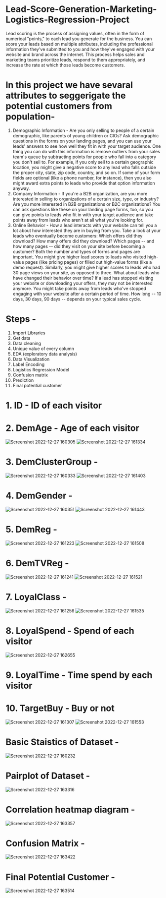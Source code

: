 # Lead-Score-Generation-Marketing-Logistics-Regression-Project
Lead scoring is the process of assigning values, often in the form of numerical "points," to each lead you generate for the business.
You can score your leads based on multiple attributes, including the professional information they've submitted to you and how they've engaged with your website and brand across the internet. This process helps sales and marketing teams prioritize leads, respond to them appropriately, and increase the rate at which those leads become customers.

# In this project we have sevaral attributes to seggerigate the potential customers from population- 
1. Demographic Information - Are you only selling to people of a certain demographic, like parents of young children or CIOs? Ask demographic questions in the forms on your landing pages, and you can use your leads' answers to see how well they fit in with your target audience. One thing you can do with this information is remove outliers from your sales team's queue by subtracting points for people who fall into a category you don't sell to. For example, if you only sell to a certain geographic location, you might give a negative score to any lead who falls outside the proper city, state, zip code, country, and so on. If some of your form fields are optional (like a phone number, for instance), then you also might award extra points to leads who provide that option information anyway.
2. Company Information - If you're a B2B organization, are you more interested in selling to organizations of a certain size, type, or industry? Are you more interested in B2B organizations or B2C organizations? You can ask questions like these on your landing page forms, too, so you can give points to leads who fit in with your target audience and take points away from leads who aren't at all what you're looking for.
3. Online Behavior - How a lead interacts with your website can tell you a lot about how interested they are in buying from you. Take a look at your leads who eventually become customers: Which offers did they download? How many offers did they download? Which pages -- and how many pages -- did they visit on your site before becoming a customer? Both the number and types of forms and pages are important. You might give higher lead scores to leads who visited high-value pages (like pricing pages) or filled out high-value forms (like a demo request). Similarly, you might give higher scores to leads who had 30 page views on your site, as opposed to three. What about leads who have changed their behavior over time? If a lead has stopped visiting your website or downloading your offers, they may not be interested anymore. You might take points away from leads who've stopped engaging with your website after a certain period of time. How long -- 10 days, 30 days, 90 days -- depends on your typical sales cycle.

# Steps -
1. Import Libraries
2. Get data
3. Data cleaning
4. Unique value of every column
5. EDA (exploratory data analysis)
6. Data Visualization
7. Label Encoding
8. Logistics Regression Model
9. Confusion matrix
10. Prediction
11. Final potential customer

# 1. ID - ID of each visitor

# 2. DemAge - Age of each visitor
![Screenshot 2022-12-27 160305](https://user-images.githubusercontent.com/115232340/209656100-37c738ad-4369-49a3-a74a-ec9ef863cc9d.png)
![Screenshot 2022-12-27 161334](https://user-images.githubusercontent.com/115232340/209656344-a515f7d3-dec3-4a6f-a919-6deb7389c526.png)

# 3. DemClusterGroup - 
![Screenshot 2022-12-27 160333](https://user-images.githubusercontent.com/115232340/209656139-3382405d-35a5-41a7-aa80-4f58ec6729c9.png)
![Screenshot 2022-12-27 161403](https://user-images.githubusercontent.com/115232340/209656378-7cfe7dfa-8aff-4102-ac2f-cf685a44135e.png)

# 4. DemGender - 
![Screenshot 2022-12-27 160351](https://user-images.githubusercontent.com/115232340/209656154-55dbd4b6-558a-43d9-8aab-741cb405b726.png)
![Screenshot 2022-12-27 161443](https://user-images.githubusercontent.com/115232340/209656395-0237f033-6515-4034-87ef-66cbf2405462.png)

# 5. DemReg - 
![Screenshot 2022-12-27 161223](https://user-images.githubusercontent.com/115232340/209656174-3f2642a4-9fa9-4622-8a89-b3d468736dd0.png)
![Screenshot 2022-12-27 161508](https://user-images.githubusercontent.com/115232340/209656429-bad8d484-5f10-4c6b-b9f2-542a8bb36aa5.png)

# 6. DemTVReg - 
![Screenshot 2022-12-27 161241](https://user-images.githubusercontent.com/115232340/209656197-4bb41e40-ac12-4c04-9fe1-9f8583cc39f5.png)
![Screenshot 2022-12-27 161521](https://user-images.githubusercontent.com/115232340/209656462-3c6ac6ae-cffd-4fc1-b712-e5d9cf26e496.png)

# 7. LoyalClass - 
![Screenshot 2022-12-27 161256](https://user-images.githubusercontent.com/115232340/209656226-1c53a0cb-be9e-43a8-a216-c3311d9fbf87.png)
![Screenshot 2022-12-27 161535](https://user-images.githubusercontent.com/115232340/209656490-bfc8036d-7132-401e-abb9-2348dc918b67.png)

# 8. LoyalSpend - Spend of each visitor
![Screenshot 2022-12-27 162655](https://user-images.githubusercontent.com/115232340/209656672-15c315d9-7df2-424f-aa0a-c638694d773a.png)

# 9. LoyalTime - Time spend by each visitor

# 10. TargetBuy - Buy or not
![Screenshot 2022-12-27 161307](https://user-images.githubusercontent.com/115232340/209656289-a8bc452b-cdca-4201-a0aa-d2508c455979.png)
![Screenshot 2022-12-27 161553](https://user-images.githubusercontent.com/115232340/209656501-e8bb73e0-cf73-4cc6-a807-b53483ca6074.png)

# Basic Staistics of Dataset -
![Screenshot 2022-12-27 160232](https://user-images.githubusercontent.com/115232340/209657247-96ed54f6-5753-418e-b912-a8ab499222ec.png)

# Pairplot of Dataset - 
![Screenshot 2022-12-27 163316](https://user-images.githubusercontent.com/115232340/209657899-f0e43f8e-6a75-44c4-95c2-40c6654716fc.png)

# Correlation heatmap diagram - 
![Screenshot 2022-12-27 163357](https://user-images.githubusercontent.com/115232340/209657910-55ad8ec1-57b1-4ad4-bdd9-f76fbfd5e82e.png)

# Confusion Matrix - 
![Screenshot 2022-12-27 163422](https://user-images.githubusercontent.com/115232340/209657923-e0c273e7-67bd-447c-8527-1dda58405cc3.png)

# Final Potential Customer - 
![Screenshot 2022-12-27 163514](https://user-images.githubusercontent.com/115232340/209657936-09cb9b07-51d3-4444-a5c4-6e91eb758810.png)
